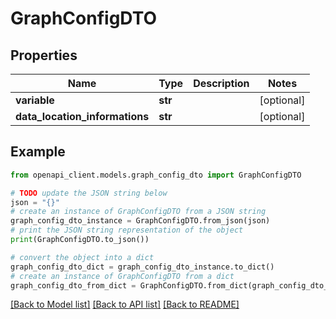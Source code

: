 # GraphConfigDTO


## Properties

Name | Type | Description | Notes
------------ | ------------- | ------------- | -------------
**variable** | **str** |  | [optional] 
**data_location_informations** | **str** |  | [optional] 

## Example

```python
from openapi_client.models.graph_config_dto import GraphConfigDTO

# TODO update the JSON string below
json = "{}"
# create an instance of GraphConfigDTO from a JSON string
graph_config_dto_instance = GraphConfigDTO.from_json(json)
# print the JSON string representation of the object
print(GraphConfigDTO.to_json())

# convert the object into a dict
graph_config_dto_dict = graph_config_dto_instance.to_dict()
# create an instance of GraphConfigDTO from a dict
graph_config_dto_from_dict = GraphConfigDTO.from_dict(graph_config_dto_dict)
```
[[Back to Model list]](../README.md#documentation-for-models) [[Back to API list]](../README.md#documentation-for-api-endpoints) [[Back to README]](../README.md)



